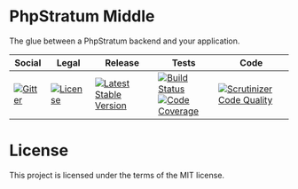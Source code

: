 # PhpStratum Middle

The glue between a PhpStratum backend and your application.

<table>
<thead>
<tr>
<th>Social</th>
<th>Legal</th>
<th>Release</th>
<th>Tests</th>
<th>Code</th>
</tr>
</thead>
<tbody>
<tr>
<td>
<a href="https://gitter.im/SetBased/php-stratum?utm_source=badge&utm_medium=badge&utm_campaign=pr-badge"><img src="https://badges.gitter.im/SetBased/php-stratum.svg" alt="Gitter"/></a>
</td>
<td>
<a href="https://packagist.org/packages/setbased/php-stratum-middle"><img src="https://poser.pugx.org/setbased/php-stratum-middle/license" alt="License"/></a>
</td>
<td>
<a href="https://packagist.org/packages/setbased/php-stratum-middle"><img src="https://poser.pugx.org/setbased/php-stratum-middle/v/stable" alt="Latest Stable Version"/></a><br/>
</td>
<td><a href="https://travis-ci.org/github/DatabaseStratum/php-stratum-middle"><img src="https://travis-ci.org/DatabaseStratum/php-stratum-middle.svg?branch=master" alt="Build Status"/></a><br/>
<a href="https://scrutinizer-ci.com/g/SetBased/php-stratum-middle/?branch=master"><img src="https://scrutinizer-ci.com/g/SetBased/php-stratum-middle/badges/coverage.png?b=master" alt="Code Coverage"/></a><br/>
</td>
<td>
<a href="https://scrutinizer-ci.com/g/SetBased/php-stratum-middle/?branch=master"><img src="https://scrutinizer-ci.com/g/SetBased/php-stratum-middle/badges/quality-score.png?b=master" alt="Scrutinizer Code Quality"/></a>
</td>
</tr>
</tbody>
</table>

License
=======

This project is licensed under the terms of the MIT license.
